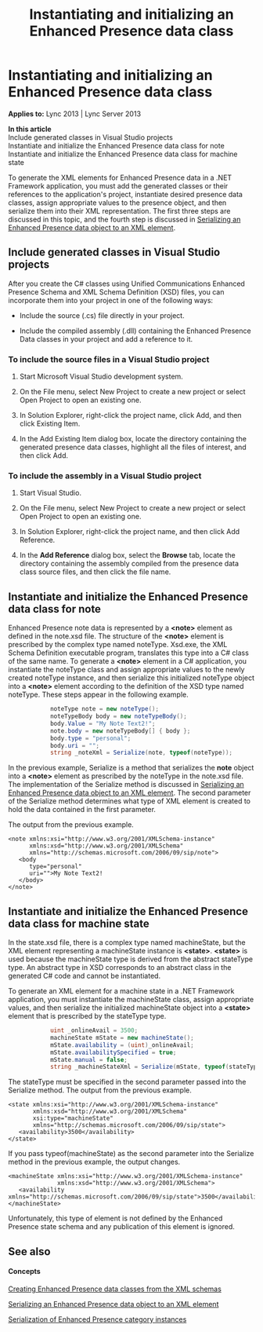 ﻿---
title: Instantiating and initializing an Enhanced Presence data class
TOCTitle: Instantiating and initializing an Enhanced Presence data class
ms:assetid: 5dcce19b-ff0b-4809-9259-33a375be4f21
ms:mtpsurl: https://msdn.microsoft.com/en-us/library/Dn454687(v=office.15)
ms:contentKeyID: 57093343
ms.date: 07/24/2014
mtps_version: v=office.15
dev_langs:
- csharp
---

# Instantiating and initializing an Enhanced Presence data class


**Applies to:** Lync 2013 | Lync Server 2013

**In this article**  
Include generated classes in Visual Studio projects  
Instantiate and initialize the Enhanced Presence data class for note  
Instantiate and initialize the Enhanced Presence data class for machine state  

To generate the XML elements for Enhanced Presence data in a .NET Framework application, you must add the generated classes or their references to the application's project, instantiate desired presence data classes, assign appropriate values to the presence object, and then serialize them into their XML representation. The first three steps are discussed in this topic, and the fourth step is discussed in [Serializing an Enhanced Presence data object to an XML element](serializing-an-enhanced-presence-data-object-to-an-xml-element.md).

## Include generated classes in Visual Studio projects

After you create the C\# classes using Unified Communications Enhanced Presence Schema and XML Schema Definition (XSD) files, you can incorporate them into your project in one of the following ways:

  - Include the source (.cs) file directly in your project.

  - Include the compiled assembly (.dll) containing the Enhanced Presence Data classes in your project and add a reference to it.

### To include the source files in a Visual Studio project

1.  Start Microsoft Visual Studio development system.

2.  On the File menu, select New Project to create a new project or select Open Project to open an existing one.

3.  In Solution Explorer, right-click the project name, click Add, and then click Existing Item.

4.  In the Add Existing Item dialog box, locate the directory containing the generated presence data classes, highlight all the files of interest, and then click Add.

### To include the assembly in a Visual Studio project

1.  Start Visual Studio.

2.  On the File menu, select New Project to create a new project or select Open Project to open an existing one.

3.  In Solution Explorer, right-click the project name, and then click Add Reference.

4.  In the **Add Reference** dialog box, select the **Browse** tab, locate the directory containing the assembly compiled from the presence data class source files, and then click the file name.

## Instantiate and initialize the Enhanced Presence data class for note

Enhanced Presence note data is represented by a **\<note\>** element as defined in the note.xsd file. The structure of the **\<note\>** element is prescribed by the complex type named noteType. Xsd.exe, the XML Schema Definition executable program, translates this type into a C\# class of the same name. To generate a **\<note\>** element in a C\# application, you instantiate the noteType class and assign appropriate values to the newly created noteType instance, and then serialize this initialized noteType object into a **\<note\>** element according to the definition of the XSD type named noteType. These steps appear in the following example.

``` csharp
            noteType note = new noteType();
            noteTypeBody body = new noteTypeBody();
            body.Value = "My Note Text2!";
            note.body = new noteTypeBody[] { body };
            body.type = "personal";
            body.uri = "";
            string _noteXml = Serialize(note, typeof(noteType));
```

In the previous example, Serialize is a method that serializes the **note** object into a **\<note\>** element as prescribed by the noteType in the note.xsd file. The implementation of the Serialize method is discussed in [Serializing an Enhanced Presence data object to an XML element](serializing-an-enhanced-presence-data-object-to-an-xml-element.md). The second parameter of the Serialize method determines what type of XML element is created to hold the data contained in the first parameter.

The output from the previous example.

    <note xmlns:xsi="http://www.w3.org/2001/XMLSchema-instance" 
          xmlns:xsd="http://www.w3.org/2001/XMLSchema" 
          xmlns="http://schemas.microsoft.com/2006/09/sip/note">
       <body
          type="personal"
          uri="">My Note Text2!
       </body>
    </note>

## Instantiate and initialize the Enhanced Presence data class for machine state

In the state.xsd file, there is a complex type named machineState, but the XML element representing a machineState instance is **\<state\>**. **\<state\>** is used because the machineState type is derived from the abstract stateType type. An abstract type in XSD corresponds to an abstract class in the generated C\# code and cannot be instantiated.

To generate an XML element for a machine state in a .NET Framework application, you must instantiate the machineState class, assign appropriate values, and then serialize the initialized machineState object into a **\<state\>** element that is prescribed by the stateType type.

``` csharp
            uint _onlineAvail = 3500;
            machineState mState = new machineState();
            mState.availability = (uint)_onlineAvail;
            mState.availabilitySpecified = true;
            mState.manual = false;
            string _machineStateXml = Serialize(mState, typeof(stateType));
```

The stateType must be specified in the second parameter passed into the Serialize method. The output from the previous example.

    <state xmlns:xsi="http://www.w3.org/2001/XMLSchema-instance" 
           xmlns:xsd="http://www.w3.org/2001/XMLSchema"
           xsi:type="machineState" 
           xmlns="http://schemas.microsoft.com/2006/09/sip/state">
       <availability>3500</availability>
    </state>

If you pass typeof(machineState) as the second parameter into the Serialize method in the previous example, the output changes.

    <machineState xmlns:xsi="http://www.w3.org/2001/XMLSchema-instance" 
                  xmlns:xsd="http://www.w3.org/2001/XMLSchema">
       <availability xmlns="http://schemas.microsoft.com/2006/09/sip/state">3500</availability>
    </machineState>

Unfortunately, this type of element is not defined by the Enhanced Presence state schema and any publication of this element is ignored.

## See also

#### Concepts

[Creating Enhanced Presence data classes from the XML schemas](creating-enhanced-presence-data-classes-from-the-xml-schemas.md)

[Serializing an Enhanced Presence data object to an XML element](serializing-an-enhanced-presence-data-object-to-an-xml-element.md)

[Serialization of Enhanced Presence category instances](serialization-of-enhanced-presence-category-instances.md)

